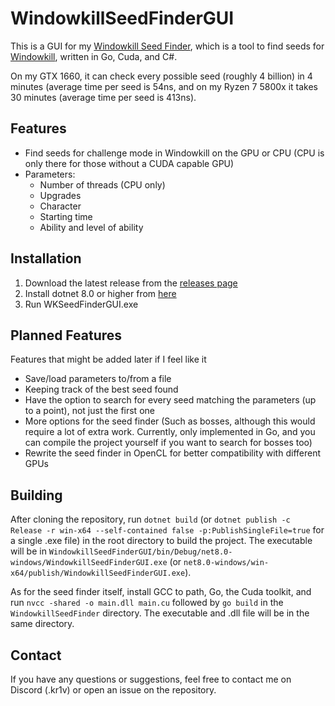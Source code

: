 # WindowkillSeedFinderGUI

This is a GUI for my [Windowkill Seed Finder](https://github.com/kr1viah/WKChallengeModeSeedFinder), which is a tool to find seeds for [Windowkill](https://store.steampowered.com/app/2726450/Windowkill/), written in Go, Cuda, and C#. 

On my GTX 1660, it can check every possible seed (roughly 4 billion) in 4 minutes (average time per seed is 54ns, and on my Ryzen 7 5800x it takes 30 minutes (average time per seed is 413ns).
## Features
- Find seeds for challenge mode in Windowkill on the GPU or CPU (CPU is only there for those without a CUDA capable GPU)
- Parameters:
	- Number of threads (CPU only)
	- Upgrades
	- Character
	- Starting time
	- Ability and level of ability

## Installation
1. Download the latest release from the [releases page](https://github.com/kr1viah/WKSeedFinderGUI/releases)
2. Install dotnet 8.0 or higher from [here](https://dotnet.microsoft.com/download/dotnet/8.0)
3. Run WKSeedFinderGUI.exe

## Planned Features
Features that might be added later if I feel like it

- Save/load parameters to/from a file 
- Keeping track of the best seed found
- Have the option to search for every seed matching the parameters (up to a point), not just the first one
- More options for the seed finder (Such as bosses, although this would require a lot of extra work. Currently, only implemented in Go, and you can compile the project yourself if you want to search for bosses too)
- Rewrite the seed finder in OpenCL for better compatibility with different GPUs

## Building
After cloning the repository, run `dotnet build` (or `dotnet publish -c Release -r win-x64 --self-contained false -p:PublishSingleFile=true` for a single .exe file) in the root directory to build the project. The executable will be in `WindowkillSeedFinderGUI/bin/Debug/net8.0-windows/WindowkillSeedFinderGUI.exe` (or `net8.0-windows/win-x64/publish/WindowkillSeedFinderGUI.exe`).

As for the seed finder itself, install GCC to path, Go, the Cuda toolkit, and run `nvcc -shared -o main.dll main.cu` followed by `go build` in the `WindowkillSeedFinder` directory. The executable and .dll file will be in the same directory.

## Contact
If you have any questions or suggestions, feel free to contact me on Discord (.kr1v) or open an issue on the repository.
